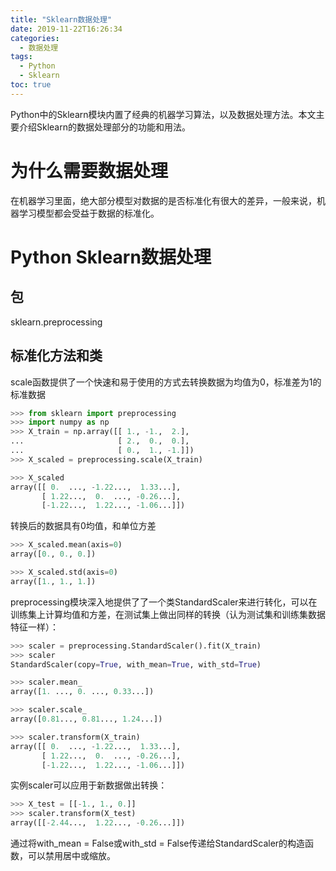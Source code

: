 ```yaml
---
title: "Sklearn数据处理"
date: 2019-11-22T16:26:34
categories:
  - 数据处理
tags:
  - Python
  - Sklearn
toc: true
---
```


Python中的Sklearn模块内置了经典的机器学习算法，以及数据处理方法。本文主要介绍Sklearn的数据处理部分的功能和用法。

# 为什么需要数据处理
在机器学习里面，绝大部分模型对数据的是否标准化有很大的差异，一般来说，机器学习模型都会受益于数据的标准化。
# Python Sklearn数据处理
## 包
sklearn.preprocessing
## 标准化方法和类
scale函数提供了一个快速和易于使用的方式去转换数据为均值为0，标准差为1的标准数据
```python
>>> from sklearn import preprocessing
>>> import numpy as np
>>> X_train = np.array([[ 1., -1.,  2.],
...                     [ 2.,  0.,  0.],
...                     [ 0.,  1., -1.]])
>>> X_scaled = preprocessing.scale(X_train)

>>> X_scaled                                          
array([[ 0.  ..., -1.22...,  1.33...],
       [ 1.22...,  0.  ..., -0.26...],
       [-1.22...,  1.22..., -1.06...]])
```
转换后的数据具有0均值，和单位方差
```python
>>> X_scaled.mean(axis=0)
array([0., 0., 0.])

>>> X_scaled.std(axis=0)
array([1., 1., 1.])
```
preprocessing模块深入地提供了了一个类StandardScaler来进行转化，可以在训练集上计算均值和方差，在测试集上做出同样的转换（认为测试集和训练集数据特征一样）：
```python
>>> scaler = preprocessing.StandardScaler().fit(X_train)
>>> scaler
StandardScaler(copy=True, with_mean=True, with_std=True)

>>> scaler.mean_                                      
array([1. ..., 0. ..., 0.33...])

>>> scaler.scale_                                       
array([0.81..., 0.81..., 1.24...])

>>> scaler.transform(X_train)                           
array([[ 0.  ..., -1.22...,  1.33...],
       [ 1.22...,  0.  ..., -0.26...],
       [-1.22...,  1.22..., -1.06...]])
```
实例scaler可以应用于新数据做出转换：
```python
>>> X_test = [[-1., 1., 0.]]
>>> scaler.transform(X_test)                
array([[-2.44...,  1.22..., -0.26...]])
```
通过将with_mean = False或with_std = False传递给StandardScaler的构造函数，可以禁用居中或缩放。
